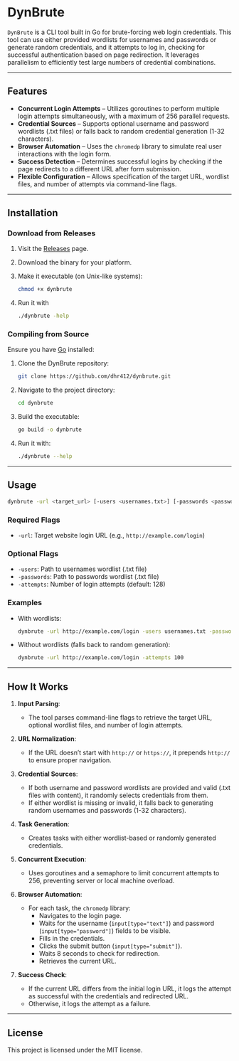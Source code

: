 # DynBrute

`DynBrute` is a CLI tool built in Go for brute-forcing web login credentials. This tool can use either provided wordlists for usernames and passwords or generate random credentials, and it attempts to log in, checking for successful authentication based on page redirection. It leverages parallelism to efficiently test large numbers of credential combinations.

---

## Features

* **Concurrent Login Attempts** – Utilizes goroutines to perform multiple login attempts simultaneously, with a maximum of 256 parallel requests.
* **Credential Sources** – Supports optional username and password wordlists (.txt files) or falls back to random credential generation (1-32 characters).
* **Browser Automation** – Uses the `chromedp` library to simulate real user interactions with the login form.
* **Success Detection** – Determines successful logins by checking if the page redirects to a different URL after form submission.
* **Flexible Configuration** – Allows specification of the target URL, wordlist files, and number of attempts via command-line flags.

---

## Installation

### Download from Releases

1. Visit the [Releases](https://github.com/dhr412/dynbrute/releases) page.
2. Download the binary for your platform.
3. Make it executable (on Unix-like systems):

   ```bash
   chmod +x dynbrute
   ```

4. Run it with

    ```bash
    ./dynbrute -help
    ```

### Compiling from Source

Ensure you have [Go](https://go.dev/dl) installed:

1. Clone the DynBrute repository:

   ```bash
   git clone https://github.com/dhr412/dynbrute.git
   ```

2. Navigate to the project directory:

   ```bash
   cd dynbrute
   ```

3. Build the executable:

   ```bash
   go build -o dynbrute
   ```

4. Run it with:

   ```bash
   ./dynbrute --help
   ```

---

## Usage

```bash
dynbrute -url <target_url> [-users <usernames.txt>] [-passwords <passwords.txt>] [-attempts <num_attempts>]
```

### Required Flags

* `-url`: Target website login URL (e.g., `http://example.com/login`)

### Optional Flags

* `-users`: Path to usernames wordlist (.txt file)
* `-passwords`: Path to passwords wordlist (.txt file)
* `-attempts`: Number of login attempts (default: 128)

### Examples

* With wordlists:

  ```bash
  dynbrute -url http://example.com/login -users usernames.txt -passwords passwords.txt -attempts 100
  ```

* Without wordlists (falls back to random generation):

  ```bash
  dynbrute -url http://example.com/login -attempts 100
  ```

---

## How It Works

1. **Input Parsing**:
   * The tool parses command-line flags to retrieve the target URL, optional wordlist files, and number of login attempts.

2. **URL Normalization**:
   * If the URL doesn’t start with `http://` or `https://`, it prepends `http://` to ensure proper navigation.

3. **Credential Sources**:
   * If both username and password wordlists are provided and valid (.txt files with content), it randomly selects credentials from them.
   * If either wordlist is missing or invalid, it falls back to generating random usernames and passwords (1-32 characters).

4. **Task Generation**:
   * Creates tasks with either wordlist-based or randomly generated credentials.

5. **Concurrent Execution**:
   * Uses goroutines and a semaphore to limit concurrent attempts to 256, preventing server or local machine overload.

6. **Browser Automation**:
   * For each task, the `chromedp` library:
     * Navigates to the login page.
     * Waits for the username (`input[type="text"]`) and password (`input[type="password"]`) fields to be visible.
     * Fills in the credentials.
     * Clicks the submit button (`input[type="submit"]`).
     * Waits 8 seconds to check for redirection.
     * Retrieves the current URL.

7. **Success Check**:
   * If the current URL differs from the initial login URL, it logs the attempt as successful with the credentials and redirected URL.
   * Otherwise, it logs the attempt as a failure.

---

## License

This project is licensed under the MIT license.

